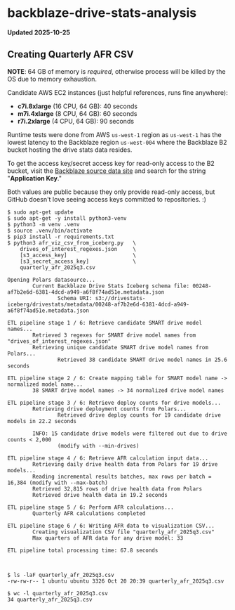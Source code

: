 # backblaze-drive-stats-analysis

**Updated 2025-10-25**

## Creating Quarterly AFR CSV

**NOTE**: 64 GB of memory is _required_, otherwise process will be killed by the OS due to memory exhaustion.

Candidate AWS EC2 instances (just helpful references, runs fine anywhere):

* **c7i.8xlarge** (16 CPU, 64 GB): 40 seconds
* **m7i.4xlarge** (8 CPU, 64 GB): 60 seconds
* **r7i.2xlarge** (4 CPU, 64 GB): 90 seconds

Runtime tests were done from AWS `us-west-1` region as `us-west-1` has the lowest latency to the Backblaze 
region `us-west-004` where the Backblaze B2 bucket hosting the drive stats data resides.

To get the access key/secret access key for read-only access to the B2 bucket, visit 
the [Backblaze source data site](https://www.backblaze.com/cloud-storage/resources/hard-drive-test-data)
and search for the string "**Application Key**." 

Both values are public because they only provide read-only access, but GitHub doesn't love seeing access keys committed to
repositories. :)

```
$ sudo apt-get update
$ sudo apt-get -y install python3-venv
$ python3 -m venv .venv
$ source .venv/bin/activate
$ pip3 install -r requirements.txt
$ python3 afr_viz_csv_from_iceberg.py   \
    drives_of_interest_regexes.json     \
    [s3_access_key]                     \
    [s3_secret_access_key]              \
    quarterly_afr_2025q3.csv

Opening Polars datasource...
        Current Backblaze Drive Stats Iceberg schema file: 00248-af7b2e6d-6381-4dcd-a949-a6f8f74ad51e.metadata.json
                Schema URI: s3://drivestats-iceberg/drivestats/metadata/00248-af7b2e6d-6381-4dcd-a949-a6f8f74ad51e.metadata.json

ETL pipeline stage 1 / 6: Retrieve candidate SMART drive model names...
        Retrieved 3 regexes for SMART drive model names from "drives_of_interest_regexes.json"
        Retrieving unique candidate SMART drive model names from Polars...
                Retrieved 38 candidate SMART drive model names in 25.6 seconds

ETL pipeline stage 2 / 6: Create mapping table for SMART model name -> normalized model name...
        38 SMART drive model names -> 34 normalized drive model names

ETL pipeline stage 3 / 6: Retrieve deploy counts for drive models...
        Retrieving drive deployment counts from Polars...
                Retrieved drive deploy counts for 19 candidate drive models in 22.2 seconds

        INFO: 15 candidate drive models were filtered out due to drive counts < 2,000
                (modify with --min-drives)

ETL pipeline stage 4 / 6: Retrieve AFR calculation input data...
        Retrieving daily drive health data from Polars for 19 drive models...
        Reading incremental results batches, max rows per batch = 16,384 (modify with --max-batch)
        Retrieved 32,815 rows of drive health data from Polars
        Retrieved drive health data in 19.2 seconds

ETL pipeline stage 5 / 6: Perform AFR calculations...
        Quarterly AFR calculations completed

ETL pipeline stage 6 / 6: Writing AFR data to visualization CSV...
        Creating visualization CSV file "quarterly_afr_2025q3.csv"
        Max quarters of AFR data for any drive model: 33

ETL pipeline total processing time: 67.8 seconds


	
$ ls -laF quarterly_afr_2025q3.csv 
-rw-rw-r-- 1 ubuntu ubuntu 3326 Oct 20 20:39 quarterly_afr_2025q3.csv 

$ wc -l quarterly_afr_2025q3.csv 
34 quarterly_afr_2025q3.csv 
```
